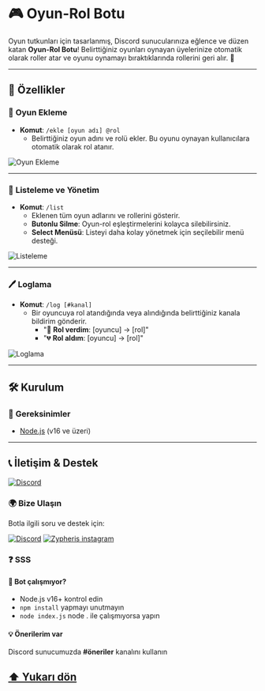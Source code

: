 # 🎮 Oyun-Rol Botu  

Oyun tutkunları için tasarlanmış, Discord sunucularınıza eğlence ve düzen katan **Oyun-Rol Botu**! Belirttiğiniz oyunları oynayan üyelerinize otomatik olarak roller atar ve oyunu oynamayı bıraktıklarında rollerini geri alır. 🌟  

---

## 🚀 Özellikler  

### 🎲 **Oyun Ekleme**  
- **Komut**: `/ekle [oyun adı] @rol`  
  - Belirttiğiniz oyun adını ve rolü ekler. Bu oyunu oynayan kullanıcılara otomatik olarak rol atanır.  

![Oyun Ekleme](./image/ekle.png)  

---

### 📜 **Listeleme ve Yönetim**  
- **Komut**: `/list`  
  - Eklenen tüm oyun adlarını ve rollerini gösterir.  
  - **Butonlu Silme**: Oyun-rol eşleştirmelerini kolayca silebilirsiniz.  
  - **Select Menüsü**: Listeyi daha kolay yönetmek için seçilebilir menü desteği.  

![Listeleme](./image/list.png)  

---

### 🖊️ **Loglama**  
- **Komut**: `/log [#kanal]`  
  - Bir oyuncuya rol atandığında veya alındığında belirttiğiniz kanala bildirim gönderir.  
    - "🎉 **Rol verdim**: [oyuncu] → [rol]"  
    - "💔 **Rol aldım**: [oyuncu] → [rol]"  

![Loglama](./image/log.png)  

---

## 🛠️ Kurulum  

### 🧾 **Gereksinimler**  
- [Node.js](https://nodejs.org) (v16 ve üzeri)  

---

## 📞 İletişim & Destek
[![Discord](https://img.shields.io/badge/ZYPHERİS-DİSCORD-5865F2?style=for-the-badge&logo=discord&logoColor=white)](https://discord.com/users/773582512647569409)
### 🌍 **Bize Ulaşın**
Botla ilgili soru ve destek için:

[![Discord](https://img.shields.io/badge/DISCORD-SUNUCUMUZ-5865F2?style=for-the-badge&logo=discord&logoColor=white)](https://discord.gg/sxWz2fayFa)
[![Zypheris instagram](https://img.shields.io/badge/Instagram-E4405F?style=for-the-badge&logo=instagram&logoColor=white)](https://www.instagram.com/ilwixi7)

### ❓ **SSS**
#### 🤖 Bot çalışmıyor?
- Node.js v16+ kontrol edin
- `npm install` yapmayı unutmayın
- `node index.js` node . ile çalışmıyorsa yapın

#### 💡 Önerilerim var
Discord sunucumuzda **#öneriler** kanalını kullanın

[⬆ Yukarı dön](#-ozel-oda)
---

